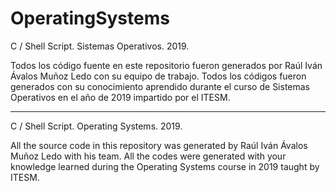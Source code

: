 # OperatingSystems

C / Shell Script. Sistemas Operativos. 2019.

Todos los código fuente en este repositorio fueron generados por Raúl Iván Ávalos Muñoz Ledo con su equipo de trabajo. Todos los códigos fueron generados con su conocimiento aprendido durante el curso de Sistemas Operativos en el año de 2019 impartido por el ITESM.

***********************************************************************************************************************************************

C / Shell Script. Operating Systems. 2019.

All the source code in this repository was generated by Raúl Iván Ávalos Muñoz Ledo with his team. All the codes were generated with your knowledge learned during the Operating Systems course in 2019 taught by ITESM.
